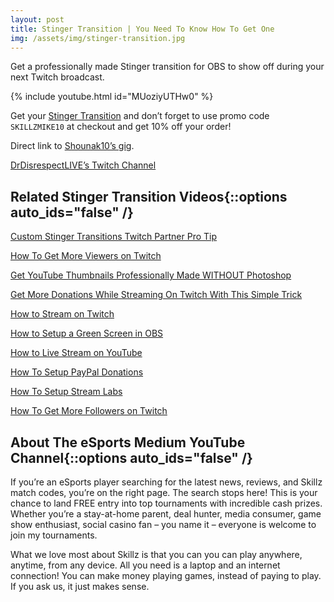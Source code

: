 ```yaml
---
layout: post
title: Stinger Transition | You Need To Know How To Get One
img: /assets/img/stinger-transition.jpg
---
```


Get a professionally made Stinger transition for OBS to show off during your next Twitch broadcast.

{% include youtube.html id="MUoziyUTHw0" %}

Get your [Stinger Transition](http://mikeyslice.com/Stinger-Transitions) and don’t forget to use promo code ``SKILLZMIKE10`` at checkout and get 10% off your order!

Direct link to [Shounak10’s gig](http://mikeyslice.com/Stinger-Transitions).

[DrDisrespectLIVE’s Twitch Channel](http://www.twitch.tv/drdisrespectlive)


## Related Stinger Transition Videos{::options auto_ids="false" /}

[Custom Stinger Transitions Twitch Partner Pro Tip](https://youtu.be/RMGqfdQ_k2I)

[How To Get More Viewers on Twitch](https://youtu.be/i9lvWB2Cz5s)

[Get YouTube Thumbnails Professionally Made WITHOUT Photoshop](https://youtu.be/ZaCbeOtPbhQ)

[Get More Donations While Streaming On Twitch With This Simple Trick](https://youtu.be/5vJIoh0a4zc)

[How to Stream on Twitch](https://youtu.be/XUmx3eJlK5w)

[How to Setup a Green Screen in OBS](https://youtu.be/vGeBS6CrOBA)

[How to Live Stream on YouTube](https://youtu.be/YlA7IICBRho)

[How To Setup PayPal Donations](https://youtu.be/Ix7hY3cHFmw)

[How To Setup Stream Labs](https://youtu.be/WaWJw46CHac)

[How To Get More Followers on Twitch](https://youtu.be/2pBOiKzfD2I)

## About The eSports Medium YouTube Channel{::options auto_ids="false" /}

If you’re an eSports player searching for the latest news, reviews, and Skillz match codes, you’re on the right page. The search stops here! This is your chance to land FREE entry into top tournaments with incredible cash prizes. Whether you’re a stay-at-home parent, deal hunter, media consumer, game show enthusiast, social casino fan – you name it – everyone is welcome to join my tournaments.

What we love most about Skillz is that you can you can play anywhere, anytime, from any device. All you need is a laptop and an internet connection! You can make money playing games, instead of paying to play. If you ask us, it just makes sense.
